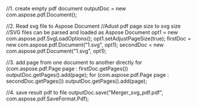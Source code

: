 
//1. create empty pdf document
outputDoc = new com.aspose.pdf.Document();

//2. Read svg file to Aspose Document
//Adust pdf page size to svg size
//SVG files can be parsed and loaded as Aspose Document
opt1 = new com.aspose.pdf.SvgLoadOptions();
opt1.setAdjustPageSize(true);
firstDoc = new com.aspose.pdf.Document("1.svg", opt1);
secondDoc = new com.aspose.pdf.Document("1.svg", opt1);

//3. add page from one document to another directly
for (com.aspose.pdf.Page page : firstDoc.getPages())
    outputDoc.getPages().add(page);
for (com.aspose.pdf.Page page : secondDoc.getPages())
    outputDoc.getPages().add(page);

//4. save result pdf to file
outputDoc.save("Merger_svg_pdf.pdf", com.aspose.pdf.SaveFormat.Pdf);
